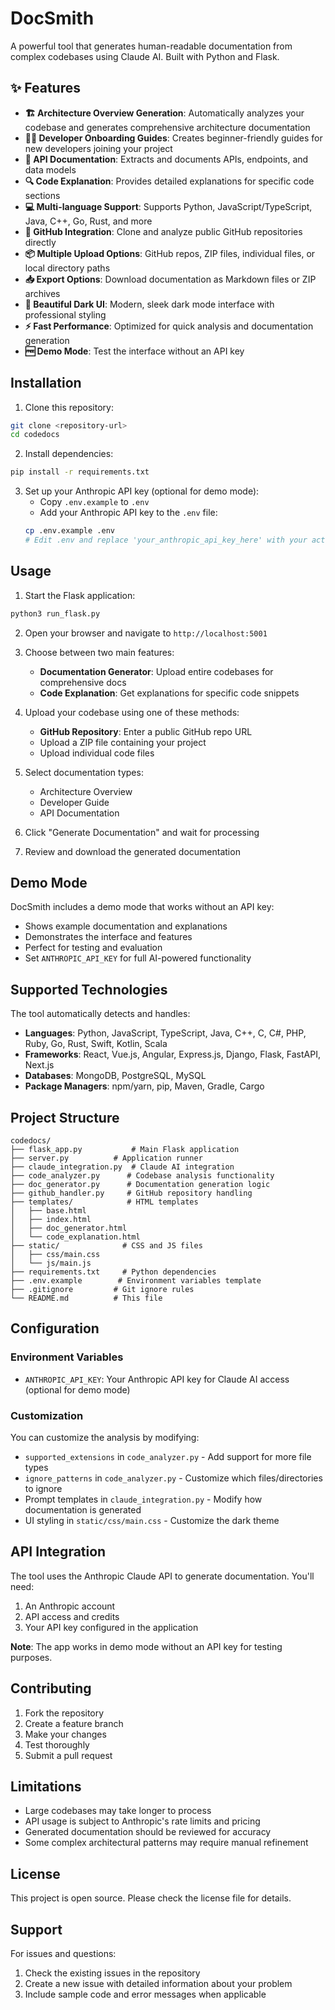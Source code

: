 # DocSmith

A powerful tool that generates human-readable documentation from complex codebases using Claude AI. Built with Python and Flask.

## ✨ Features

- **🏗️ Architecture Overview Generation**: Automatically analyzes your codebase and generates comprehensive architecture documentation
- **👨‍💻 Developer Onboarding Guides**: Creates beginner-friendly guides for new developers joining your project  
- **🔌 API Documentation**: Extracts and documents APIs, endpoints, and data models
- **🔍 Code Explanation**: Provides detailed explanations for specific code sections
- **💻 Multi-language Support**: Supports Python, JavaScript/TypeScript, Java, C++, Go, Rust, and more
- **🐙 GitHub Integration**: Clone and analyze public GitHub repositories directly
- **📦 Multiple Upload Options**: GitHub repos, ZIP files, individual files, or local directory paths
- **📥 Export Options**: Download documentation as Markdown files or ZIP archives
- **🎨 Beautiful Dark UI**: Modern, sleek dark mode interface with professional styling
- **⚡ Fast Performance**: Optimized for quick analysis and documentation generation
- **🆓 Demo Mode**: Test the interface without an API key

## Installation

1. Clone this repository:
```bash
git clone <repository-url>
cd codedocs
```

2. Install dependencies:
```bash
pip install -r requirements.txt
```

3. Set up your Anthropic API key (optional for demo mode):
   - Copy `.env.example` to `.env`
   - Add your Anthropic API key to the `.env` file:
   ```bash
   cp .env.example .env
   # Edit .env and replace 'your_anthropic_api_key_here' with your actual API key
   ```

## Usage

1. Start the Flask application:
```bash
python3 run_flask.py
```

2. Open your browser and navigate to `http://localhost:5001`

3. Choose between two main features:
   - **Documentation Generator**: Upload entire codebases for comprehensive docs
   - **Code Explanation**: Get explanations for specific code snippets

4. Upload your codebase using one of these methods:
   - **GitHub Repository**: Enter a public GitHub repo URL
   - Upload a ZIP file containing your project
   - Upload individual code files

5. Select documentation types:
   - Architecture Overview
   - Developer Guide  
   - API Documentation

6. Click "Generate Documentation" and wait for processing

7. Review and download the generated documentation

## Demo Mode

DocSmith includes a demo mode that works without an API key:
- Shows example documentation and explanations
- Demonstrates the interface and features
- Perfect for testing and evaluation
- Set `ANTHROPIC_API_KEY` for full AI-powered functionality

## Supported Technologies

The tool automatically detects and handles:

- **Languages**: Python, JavaScript, TypeScript, Java, C++, C, C#, PHP, Ruby, Go, Rust, Swift, Kotlin, Scala
- **Frameworks**: React, Vue.js, Angular, Express.js, Django, Flask, FastAPI, Next.js
- **Databases**: MongoDB, PostgreSQL, MySQL
- **Package Managers**: npm/yarn, pip, Maven, Gradle, Cargo

## Project Structure

```
codedocs/
├── flask_app.py           # Main Flask application
├── server.py          # Application runner
├── claude_integration.py  # Claude AI integration
├── code_analyzer.py      # Codebase analysis functionality
├── doc_generator.py      # Documentation generation logic
├── github_handler.py     # GitHub repository handling
├── templates/            # HTML templates
│   ├── base.html
│   ├── index.html
│   ├── doc_generator.html
│   └── code_explanation.html
├── static/              # CSS and JS files
│   ├── css/main.css
│   └── js/main.js
├── requirements.txt     # Python dependencies
├── .env.example        # Environment variables template
├── .gitignore         # Git ignore rules
└── README.md          # This file
```

## Configuration

### Environment Variables

- `ANTHROPIC_API_KEY`: Your Anthropic API key for Claude AI access (optional for demo mode)

### Customization

You can customize the analysis by modifying:

- `supported_extensions` in `code_analyzer.py` - Add support for more file types
- `ignore_patterns` in `code_analyzer.py` - Customize which files/directories to ignore
- Prompt templates in `claude_integration.py` - Modify how documentation is generated
- UI styling in `static/css/main.css` - Customize the dark theme

## API Integration

The tool uses the Anthropic Claude API to generate documentation. You'll need:

1. An Anthropic account
2. API access and credits
3. Your API key configured in the application

**Note**: The app works in demo mode without an API key for testing purposes.

## Contributing

1. Fork the repository
2. Create a feature branch
3. Make your changes
4. Test thoroughly
5. Submit a pull request

## Limitations

- Large codebases may take longer to process
- API usage is subject to Anthropic's rate limits and pricing
- Generated documentation should be reviewed for accuracy
- Some complex architectural patterns may require manual refinement

## License

This project is open source. Please check the license file for details.

## Support

For issues and questions:
1. Check the existing issues in the repository
2. Create a new issue with detailed information about your problem
3. Include sample code and error messages when applicable
